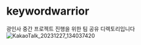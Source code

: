 # keywordwarrior
광인사 중간 프로젝트 진행을 위한 팀 공유 디렉토리입니다
![KakaoTalk_20231227_134037420](https://github.com/onebeans49/keywordwarrior/assets/136784242/a9efbd06-f057-4c68-bebc-c8ec94af6a3d)
